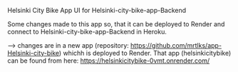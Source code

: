 Helsinki City Bike App
UI for Helsinki-city-bike-app-Backend

Some changes made to this app so, that it can be deployed to Render and connect to Helsinki-city-bike-app-Backend in Heroku.

--> changes are in a new app (repository: https://github.com/mrtlks/app-Helsinki-city-bike) whichh is deployed to Render.
That app (helsinkicitybike) can be found from here: https://helsinkicitybike-0vmt.onrender.com/



